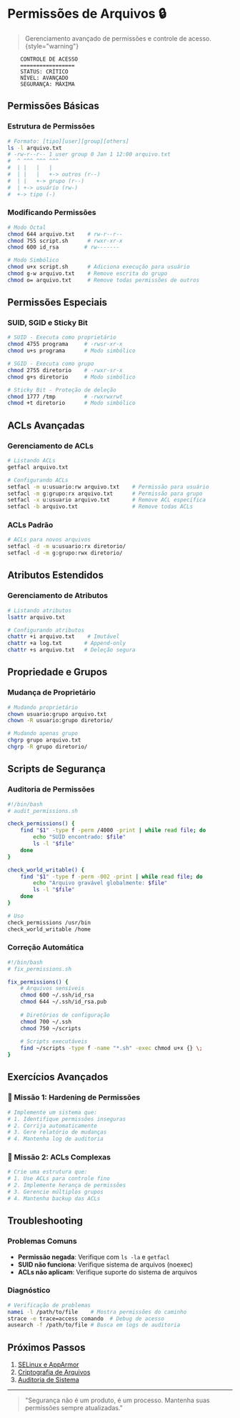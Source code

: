# Permissões de Arquivos 🔒

> Gerenciamento avançado de permissões e controle de acesso.
> {style="warning"}

```ascii
    CONTROLE DE ACESSO
    =================
    STATUS: CRÍTICO
    NÍVEL: AVANÇADO
    SEGURANÇA: MÁXIMA
```

## Permissões Básicas

### Estrutura de Permissões
```bash
# Formato: [tipo][user][group][others]
ls -l arquivo.txt
# -rw-r--r-- 1 user group 0 Jan 1 12:00 arquivo.txt
#  ^ ^^^ ^^^ ^^^
#  | |   |   |
#  | |   |   +-> outros (r--)
#  | |   +-> grupo (r--)
#  | +-> usuário (rw-)
#  +-> tipo (-)
```

### Modificando Permissões
```bash
# Modo Octal
chmod 644 arquivo.txt    # rw-r--r--
chmod 755 script.sh      # rwxr-xr-x
chmod 600 id_rsa        # rw-------

# Modo Simbólico
chmod u+x script.sh      # Adiciona execução para usuário
chmod g-w arquivo.txt    # Remove escrita do grupo
chmod o= arquivo.txt     # Remove todas permissões de outros
```

## Permissões Especiais

### SUID, SGID e Sticky Bit
```bash
# SUID - Executa como proprietário
chmod 4755 programa     # -rwsr-xr-x
chmod u+s programa      # Modo simbólico

# SGID - Executa como grupo
chmod 2755 diretorio    # -rwxr-sr-x
chmod g+s diretorio     # Modo simbólico

# Sticky Bit - Proteção de deleção
chmod 1777 /tmp         # -rwxrwxrwt
chmod +t diretorio      # Modo simbólico
```

## ACLs Avançadas

### Gerenciamento de ACLs
```bash
# Listando ACLs
getfacl arquivo.txt

# Configurando ACLs
setfacl -m u:usuario:rw arquivo.txt    # Permissão para usuário
setfacl -m g:grupo:rx arquivo.txt      # Permissão para grupo
setfacl -x u:usuario arquivo.txt       # Remove ACL específica
setfacl -b arquivo.txt                 # Remove todas ACLs
```

### ACLs Padrão
```bash
# ACLs para novos arquivos
setfacl -d -m u:usuario:rx diretorio/
setfacl -d -m g:grupo:rwx diretorio/
```

## Atributos Estendidos

### Gerenciamento de Atributos
```bash
# Listando atributos
lsattr arquivo.txt

# Configurando atributos
chattr +i arquivo.txt    # Imutável
chattr +a log.txt       # Append-only
chattr +s arquivo.txt   # Deleção segura
```

## Propriedade e Grupos

### Mudança de Proprietário
```bash
# Mudando proprietário
chown usuario:grupo arquivo.txt
chown -R usuario:grupo diretorio/

# Mudando apenas grupo
chgrp grupo arquivo.txt
chgrp -R grupo diretorio/
```

## Scripts de Segurança

### Auditoria de Permissões
```bash
#!/bin/bash
# audit_permissions.sh

check_permissions() {
    find "$1" -type f -perm /4000 -print | while read file; do
        echo "SUID encontrado: $file"
        ls -l "$file"
    done
}

check_world_writable() {
    find "$1" -type f -perm -002 -print | while read file; do
        echo "Arquivo gravável globalmente: $file"
        ls -l "$file"
    done
}

# Uso
check_permissions /usr/bin
check_world_writable /home
```

### Correção Automática
```bash
#!/bin/bash
# fix_permissions.sh

fix_permissions() {
    # Arquivos sensíveis
    chmod 600 ~/.ssh/id_rsa
    chmod 644 ~/.ssh/id_rsa.pub
    
    # Diretórios de configuração
    chmod 700 ~/.ssh
    chmod 750 ~/scripts
    
    # Scripts executáveis
    find ~/scripts -type f -name "*.sh" -exec chmod u+x {} \;
}
```

## Exercícios Avançados

### 🎯 Missão 1: Hardening de Permissões
```bash
# Implemente um sistema que:
# 1. Identifique permissões inseguras
# 2. Corrija automaticamente
# 3. Gere relatório de mudanças
# 4. Mantenha log de auditoria
```

### 🎯 Missão 2: ACLs Complexas
```bash
# Crie uma estrutura que:
# 1. Use ACLs para controle fino
# 2. Implemente herança de permissões
# 3. Gerencie múltiplos grupos
# 4. Mantenha backup das ACLs
```

## Troubleshooting

### Problemas Comuns
- **Permissão negada**: Verifique com `ls -la` e `getfacl`
- **SUID não funciona**: Verifique sistema de arquivos (noexec)
- **ACLs não aplicam**: Verifique suporte do sistema de arquivos

### Diagnóstico
```bash
# Verificação de problemas
namei -l /path/to/file    # Mostra permissões do caminho
strace -e trace=access comando  # Debug de acesso
ausearch -f /path/to/file # Busca em logs de auditoria
```

## Próximos Passos

1. [SELinux e AppArmor](mac-security.md)
2. [Criptografia de Arquivos](file-encryption.md)
3. [Auditoria de Sistema](system-audit.md)

---

> "Segurança não é um produto, é um processo. Mantenha suas permissões sempre atualizadas."